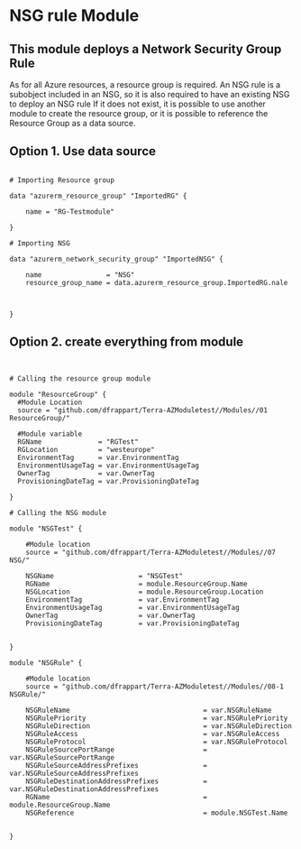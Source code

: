 # NSG rule Module

## This module deploys a Network Security Group Rule

As for all Azure resources, a resource group is required.
An NSG rule is a subobject included in an NSG, so it is also required to have an existing NSG to deploy an NSG rule
If it does not exist, it is possible to use another module to create the resource group, or it is possible to reference the Resource Group as a data source.



## Option 1. Use data source

```hcl

# Importing Resource group 

data "azurerm_resource_group" "ImportedRG" {

    name = "RG-Testmodule"

}

# Importing NSG 

data "azurerm_network_security_group" "ImportedNSG" {

    name                = "NSG"
    resource_group_name = data.azurerm_resource_group.ImportedRG.nale



}

```




## Option 2. create everything from module

```hcl


# Calling the resource group module

module "ResourceGroup" {
  #Module Location
  source = "github.com/dfrappart/Terra-AZModuletest//Modules//01 ResourceGroup/"

  #Module variable
  RGName              = "RGTest"
  RGLocation          = "westeurope"
  EnvironmentTag      = var.EnvironmentTag
  EnvironmentUsageTag = var.EnvironmentUsageTag
  OwnerTag            = var.OwnerTag
  ProvisioningDateTag = var.ProvisioningDateTag

}

# Calling the NSG module

module "NSGTest" {

    #Module location
    source = "github.com/dfrappart/Terra-AZModuletest//Modules//07 NSG/"

    NSGName                     = "NSGTest"
    RGName                      = module.ResourceGroup.Name
    NSGLocation                 = module.ResourceGroup.Location
    EnvironmentTag              = var.EnvironmentTag
    EnvironmentUsageTag         = var.EnvironmentUsageTag
    OwnerTag                    = var.OwnerTag
    ProvisioningDateTag         = var.ProvisioningDateTag


}

module "NSGRule" {

    #Module location
    source = "github.com/dfrappart/Terra-AZModuletest//Modules//08-1 NSGRule/"

    NSGRuleName                                 = var.NSGRuleName
    NSGRulePriority                             = var.NSGRulePriority
    NSGRuleDirection                            = var.NSGRuleDirection
    NSGRuleAccess                               = var.NSGRuleAccess
    NSGRuleProtocol                             = var.NSGRuleProtocol
    NSGRuleSourcePortRange                      = var.NSGRuleSourcePortRange
    NSGRuleSourceAddressPrefixes                = var.NSGRuleSourceAddressPrefixes
    NSGRuleDestinationAddressPrefixes           = var.NSGRuleDestinationAddressPrefixes
    RGName                                      = module.ResourceGroup.Name
    NSGReference                                = module.NSGTest.Name


}

```